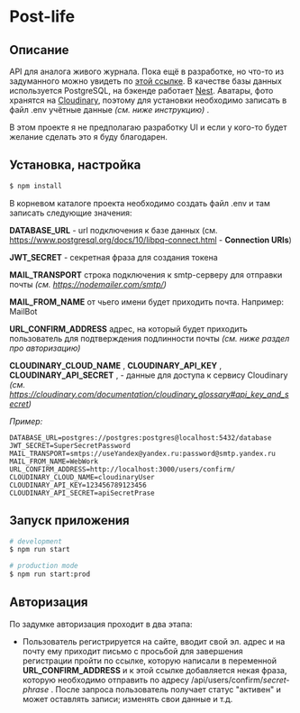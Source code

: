 # Post-life

## Описание

API для аналога живого журнала. Пока ещё в разработке, но что-то из задуманного можно увидеть по [этой ссылке](https://post-life.herokuapp.com/).
В качестве базы данных используется PostgreSQL, на бэкенде работает [Nest](https://github.com/nestjs/nest). Аватары, фото хранятся на [Cloudinary](http://cloudinary.com/), поэтому для установки необходимо записать в файл .env учётные данные _(см. ниже инструкцию)_ .

В этом проекте я не предполагаю разработку UI и если у кого-то будет желание сделать это я буду благодарен.

## Установка, настройка

```bash
$ npm install
```

В корневом каталоге проекта необходимо создать файл .env и там записать следующие значения:

**DATABASE_URL** - url подключения к базе данных (см. https://www.postgresql.org/docs/10/libpq-connect.html - **Connection URIs**)

**JWT_SECRET** - секретная фраза для создания токена

**MAIL_TRANSPORT** строка подключения к smtp-серверу для отправки почты _(см. https://nodemailer.com/smtp/)_

**MAIL_FROM_NAME** от чьего имени будет приходить почта. Например: MailBot

**URL_CONFIRM_ADDRESS** адрес, на который будет приходить пользователь для подтверждения подлинности почты _(см. ниже раздел про авторизацию)_

**CLOUDINARY_CLOUD_NAME** ,
**CLOUDINARY_API_KEY** ,
**CLOUDINARY_API_SECRET** , -
данные для доступа к сервису Cloudinary _(см. https://cloudinary.com/documentation/cloudinary_glossary#api_key_and_secret)_

_Пример:_

```
DATABASE_URL=postgres://postgres:postgres@localhost:5432/database
JWT_SECRET=SuperSecretPassword
MAIL_TRANSPORT=smtps://useYandex@yandex.ru:password@smtp.yandex.ru
MAIL_FROM_NAME=WebWork
URL_CONFIRM_ADDRESS=http://localhost:3000/users/confirm/
CLOUDINARY_CLOUD_NAME=cloudinaryUser
CLOUDINARY_API_KEY=123456789123456
CLOUDINARY_API_SECRET=apiSecretPrase
```

## Запуск приложения

```bash
# development
$ npm run start

# production mode
$ npm run start:prod
```

## Авторизация

По задумке авторизация проходит в два этапа:

- Пользователь регистрируется на сайте, вводит свой эл. адрес и на почту ему приходит письмо с просьбой для завершения регистрации пройти по ссылке, которую написали в переменной **URL_CONFIRM_ADDRESS** и к этой ссылке добавляется некая фраза, которую необходимо отправить по адресу /api/users/confirm/_secret-phrase_ . После запроса пользователь получает статус "активен" и может оставлять записи; изменять свои данные и т.д.
